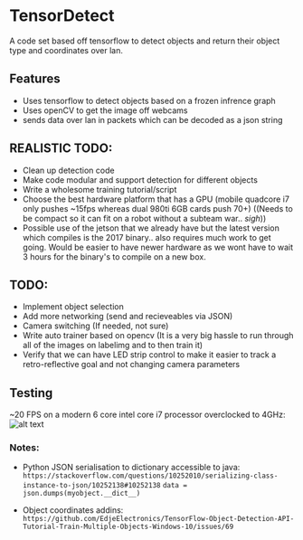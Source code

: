 # TensorDetect

A code set based off tensorflow to detect objects and return their object type and coordinates over lan.

## Features
- Uses tensorflow to detect objects based on a frozen infrence graph
- Uses openCV to get the image off webcams 
- sends data over lan in packets which can be decoded as a json string


## REALISTIC TODO:
- Clean up detection code
- Make code modular and support detection for different objects
- Write a wholesome training tutorial/script
- Choose the best hardware platform that has a GPU (mobile quadcore i7 only pushes ~15fps whereas dual 980ti 6GB cards push 70+)
  ((Needs to be compact so it can fit on a robot without a subteam war.. *sigh*))
- Possible use of the jetson that we already have but the latest version which compiles is the 2017 binary.. also requires much work to get going. Would be easier to have newer hardware as we wont have to wait 3 hours for the binary's to compile on a new box.

## TODO:
- Implement object selection
- Add more networking (send and recieveables via JSON)
- Camera switching (If needed, not sure)
- Write auto trainer based on opencv (It is a very big hassle to run through all of the images on labelimg and to then train it)
- Verify that we can have LED strip control to make it easier to track a retro-reflective goal and not changing camera parameters

## Testing

~20 FPS on a modern 6 core intel core i7 processor overclocked to 4GHz:
![alt text](https://image.ibb.co/ksNkwe/tensor_6core.png)



### Notes:
- Python JSON serialisation to dictionary accessible to java:
	`https://stackoverflow.com/questions/10252010/serializing-class-instance-to-json/10252138#10252138`
	`data = json.dumps(myobject.__dict__)`

- Object coordinates addins:
	`https://github.com/EdjeElectronics/TensorFlow-Object-Detection-API-Tutorial-Train-Multiple-Objects-Windows-10/issues/69`
